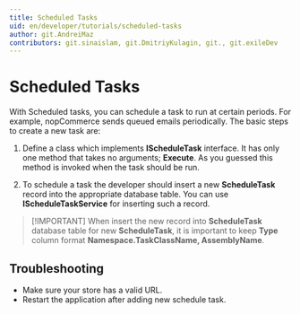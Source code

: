 ```yaml
---
title: Scheduled Tasks
uid: en/developer/tutorials/scheduled-tasks
author: git.AndreiMaz
contributors: git.sinaislam, git.DmitriyKulagin, git., git.exileDev
---
```


# Scheduled Tasks

With Scheduled tasks, you can schedule a task to run at certain periods. For example, nopCommerce sends queued emails periodically. The basic steps to create a new task are:

1. Define a class which implements **IScheduleTask** interface. It has only one method that takes no arguments; **Execute**. As you guessed this method is invoked when the task should be run.

1. To schedule a task the developer should insert a new **ScheduleTask** record into the appropriate database table. You can use **IScheduleTaskService** for inserting such a record.

> [!IMPORTANT] When insert the new record into **ScheduleTask** database table for new **ScheduleTask**, it is important to keep **Type** column  format **Namespace.TaskClassName, AssemblyName**.

## Troubleshooting

- Make sure your store has a valid URL.
- Restart the application after adding new schedule task.

